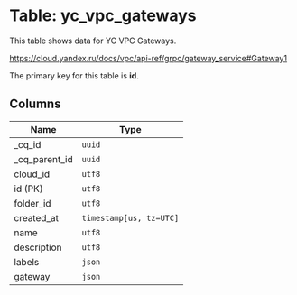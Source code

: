 # Table: yc_vpc_gateways

This table shows data for YC VPC Gateways.

https://cloud.yandex.ru/docs/vpc/api-ref/grpc/gateway_service#Gateway1

The primary key for this table is **id**.

## Columns

| Name          | Type          |
| ------------- | ------------- |
|_cq_id|`uuid`|
|_cq_parent_id|`uuid`|
|cloud_id|`utf8`|
|id (PK)|`utf8`|
|folder_id|`utf8`|
|created_at|`timestamp[us, tz=UTC]`|
|name|`utf8`|
|description|`utf8`|
|labels|`json`|
|gateway|`json`|